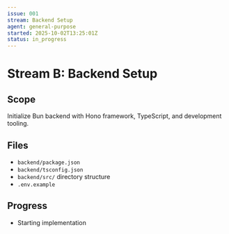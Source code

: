 ```yaml
---
issue: 001
stream: Backend Setup
agent: general-purpose
started: 2025-10-02T13:25:01Z
status: in_progress
---
```


# Stream B: Backend Setup

## Scope
Initialize Bun backend with Hono framework, TypeScript, and development tooling.

## Files
- `backend/package.json`
- `backend/tsconfig.json`
- `backend/src/` directory structure
- `.env.example`

## Progress
- Starting implementation

